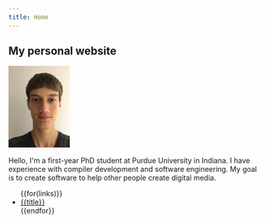```yaml
---
title: Home
---
```


## My personal website

<div class="index-body">
  <img src="/resources/images/Me.png" class="index-me" />

Hello, I'm a first-year PhD student at Purdue University in Indiana. I have experience with compiler development and software engineering. My goal is to create software to help other people create digital media.

  <ul class="index-links"> {{for(links)}}<li><a href="{{url}}">{{title}}</a></li>{{endfor}} </ul>
</div>
